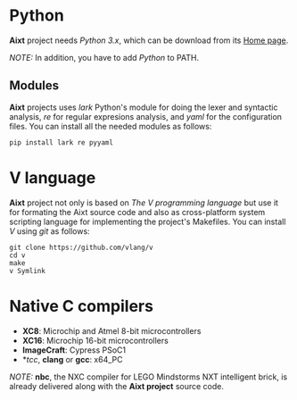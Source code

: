 # Python
**Aixt** project needs _Python 3.x_, which can be download from its [Home page](https://www.python.org/downloads/).

_NOTE:_ In addition, you have to add _Python_ to PATH.

## Modules
**Aixt** projects uses _lark_ Python's module for doing the lexer and syntactic analysis, _re_ for regular expresions analysis, and _yaml_ for the configuration files. You can install all the needed modules as follows: 
```
pip install lark re pyyaml
```

# V language
**Aixt** project not only is based on _The V programming language_ but use it for formating the Aixt source code and also as cross-platform system scripting language for implementing the project's Makefiles. You can install _V_ using _git_ as follows:
```
git clone https://github.com/vlang/v
cd v
make 
v Symlink
```

# Native C compilers
- **XC8**: Microchip and Atmel 8-bit microcontrollers
- **XC16**: Microchip 16-bit microcontrollers
- **ImageCraft**: Cypress PSoC1
- **tcc*, **clang** or **gcc**: x64_PC

_NOTE:_ **nbc**, the NXC compiler for LEGO Mindstorms NXT intelligent brick, is already delivered along with the **Aixt project** source code.
